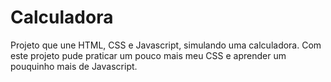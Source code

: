 # Calculadora

Projeto que une HTML, CSS e Javascript, simulando uma calculadora.
Com este projeto pude praticar um pouco mais meu CSS e aprender um pouquinho mais de Javascript.
